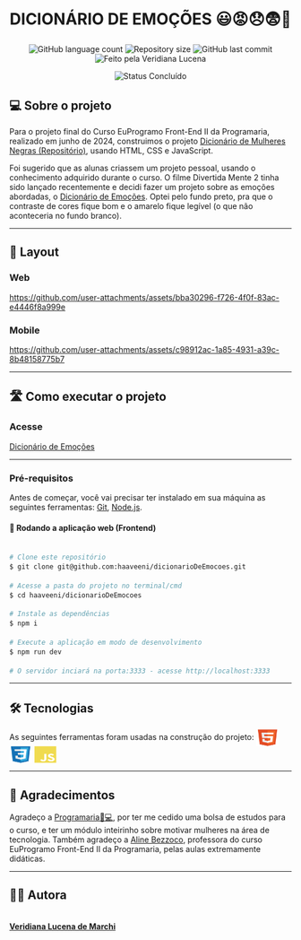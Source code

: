 # <p align="center"> DICIONÁRIO DE EMOÇÕES 😃😡😞😨🤢

<p align="center">
<img alt="GitHub language count" src="https://img.shields.io/github/languages/count/haaveeni/dicionarioDeEmocoes?color=%23b21104">
<img alt="Repository size" src="https://img.shields.io/github/repo-size/haaveeni%2FdicionarioDeEmocoes?color=%23b21104">
<img alt="GitHub last commit" src="https://img.shields.io/github/last-commit/haaveeni/dicionarioDeEmocoes?color=%23b21104">
<img alt="Feito pela Veridiana Lucena" src="https://img.shields.io/badge/feito%20por%20-Veridiana-b21104">
<p align="center">
	
<!-- 	<img alt="Status Em Desenvolvimento" src="https://img.shields.io/badge/STATUS-EM%20DESENVOLVIMENTO-green"> -->
<img alt="Status Concluído" src="https://img.shields.io/badge/STATUS-CONCLU%C3%8DDO-brightgreen">
</p>

## 💻 Sobre o projeto

Para o projeto final do Curso EuProgramo Front-End II da Programaria, realizado em junho de 2024, construimos o projeto <a href="https://github.com/haaveeni/dicionarioMulheresNegras">Dicionário de Mulheres Negras (Repositório)</a>, usando HTML, CSS e JavaScript.

Foi sugerido que as alunas criassem um projeto pessoal, usando o conhecimento adquirido durante o curso. O filme Divertida Mente 2 tinha sido lançado recentemente e decidi fazer um projeto sobre as emoções abordadas, o <a href="https://haaveeni.github.io/dicionarioDeEmocoes">Dicionário de Emoções</a>. Optei pelo fundo preto, pra que o contraste de cores fique bom e o amarelo fique legível (o que não aconteceria no fundo branco). 

---

## 🎨 Layout

### Web

https://github.com/user-attachments/assets/bba30296-f726-4f0f-83ac-e4446f8a999e

### Mobile

https://github.com/user-attachments/assets/c98912ac-1a85-4931-a39c-8b48158775b7

---

## 🛣️ Como executar o projeto

### Acesse
<a href="https://haaveeni.github.io/dicionarioDeEmocoes">Dicionário de Emoções</a>

---
### Pré-requisitos
Antes de começar, você vai precisar ter instalado em sua máquina as seguintes ferramentas:
[Git](https://git-scm.com), [Node.js](https://nodejs.org/en/). 

#### 🧭 Rodando a aplicação web (Frontend)

```bash

# Clone este repositório
$ git clone git@github.com:haaveeni/dicionarioDeEmocoes.git

# Acesse a pasta do projeto no terminal/cmd
$ cd haaveeni/dicionarioDeEmocoes

# Instale as dependências
$ npm i

# Execute a aplicação em modo de desenvolvimento
$ npm run dev

# O servidor inciará na porta:3333 - acesse http://localhost:3333 

```

---

## 🛠 Tecnologias

As seguintes ferramentas foram usadas na construção do projeto:
<a href = "https://developer.mozilla.org/en-US/docs/Web/HTML"><img align="center" alt="HTML" height="30" width="40" src="https://raw.githubusercontent.com/devicons/devicon/master/icons/html5/html5-original.svg"></a>
<a href = "https://developer.mozilla.org/en-US/docs/Web/CSS"><img align="center" alt="CSS" height="30" width="40" src="https://raw.githubusercontent.com/devicons/devicon/master/icons/css3/css3-original.svg"></a>
<a href = "https://developer.mozilla.org/en-US/docs/Web/JavaScript"><img align="center" alt="JavaScript" height="30" width="40" src="https://raw.githubusercontent.com/devicons/devicon/master/icons/javascript/javascript-plain.svg"></a>

---

## 🤝 Agradecimentos
Agradeço a <a href="https://github.com/programaria">Programaria💜💻</a>, por ter me cedido uma bolsa de estudos para o curso, e ter um módulo inteirinho sobre motivar mulheres na área de tecnologia. Também agradeço a <a href="https://github.com/alinebezzoco">Aline Bezzoco</a>, professora do curso EuProgramo Front-End II da Programaria, pelas aulas extremamente didáticas. 

---

## 👩🏻 Autora

<a href="https://www.linkedin.com/in/veridiana-lucena/">
 <img src="https://media.licdn.com/dms/image/D4D03AQE7TU2xzZdMtQ/profile-displayphoto-shrink_200_200/0/1715875083059?e=1727308800&v=beta&t=IMNulLJ8nfCxPci-BR6WRLSwNtphIVhohpEqlGyt9QI" width="100px;" alt=""/>
 <br />
 <b>Veridiana Lucena de Marchi</b></a>

